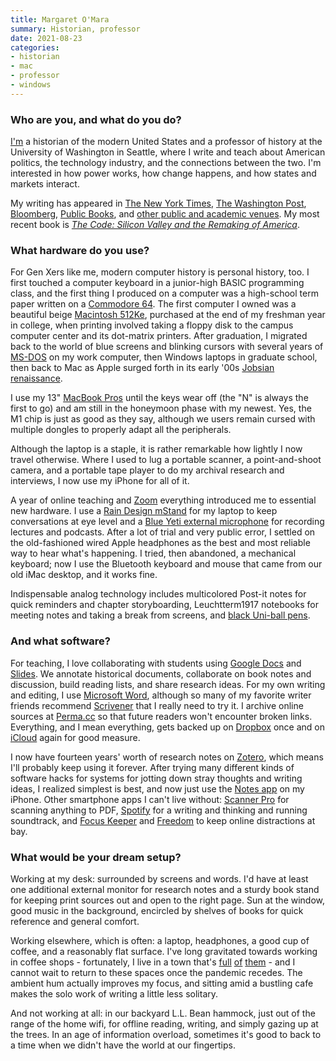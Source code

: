```yaml
---
title: Margaret O'Mara
summary: Historian, professor
date: 2021-08-23
categories:
- historian
- mac
- professor
- windows
---
```


### Who are you, and what do you do?

[I'm](https://www.margaretomara.com/ "Margaret's website.") a historian of the modern United States and a professor of history at the University of Washington in Seattle, where I write and teach about American politics, the technology industry, and the connections between the two. I'm interested in how power works, how change happens, and how states and markets interact.
 
My writing has appeared in [The New York Times](https://www.nytimes.com/column/margaret-omara "Margaret's New York Times articles."), [The Washington Post](https://www.washingtonpost.com/news/made-by-history/wp/2017/09/20/winning-the-amazon-sweepstakes-will-give-one-city-a-big-boost-if-it-happens-the-right-way/ "Margaret's Washington Post article about Amazon."), [Bloomberg](https://www.bloomberg.com/opinion/articles/2019-07-14/silicon-valley-can-still-beat-china-in-technology-race "Margaret's Bloomberg article about Silicon Valley vs. China."), [Public Books](https://www.publicbooks.org/the-limits-of-telecommuting/ "Margaret's Public Books article on telecommuting."), and [other public and academic venues](https://www.margaretomara.com/writing "Margaret's list of writing."). My most recent book is [_The Code: Silicon Valley and the Remaking of America_](https://www.penguinrandomhouse.com/books/534709/the-code-by-margaret-omara/ "Margaret's book about the history of Silicon Valley.").

### What hardware do you use?

For Gen Xers like me, modern computer history is personal history, too. I first touched a computer keyboard in a junior-high BASIC programming class, and the first thing I produced on a computer was a high-school term paper written on a [Commodore 64][commodore-64]. The first computer I owned was a beautiful beige [Macintosh 512Ke][macintosh-512ke], purchased at the end of my freshman year in college, when printing involved taking a floppy disk to the campus computer center and its dot-matrix printers. After graduation, I migrated back to the world of blue screens and blinking cursors with several years of [MS-DOS][] on my work computer, then Windows laptops in graduate school, then back to Mac as Apple surged forth in its early '00s [Jobsian renaissance](http://content.time.com/time/specials/packages/article/0,28804,1873486_1873491_1873461,00.html "A Times article about the return of Steve Jobs to Apple.").
 
I use my 13" [MacBook Pros][macbook-pro] until the keys wear off (the "N" is always the first to go) and am still in the honeymoon phase with my newest. Yes, the M1 chip is just as good as they say, although we users remain cursed with multiple dongles to properly adapt all the peripherals.
 
Although the laptop is a staple, it is rather remarkable how lightly I now travel otherwise. Where I used to lug a portable scanner, a point-and-shoot camera, and a portable tape player to do my archival research and interviews, I now use my iPhone for all of it.
 
A year of online teaching and [Zoom][zoom.2] everything introduced me to essential new hardware. I use a [Rain Design mStand][mstand] for my laptop to keep conversations at eye level and a [Blue Yeti external microphone][yeti] for recording lectures and podcasts. After a lot of trial and very public error, I settled on the old-fashioned wired Apple headphones as the best and most reliable way to hear what's happening. I tried, then abandoned, a mechanical keyboard; now I use the Bluetooth keyboard and mouse that came from our old iMac desktop, and it works fine.
 
Indispensable analog technology includes multicolored Post-it notes for quick reminders and chapter storyboarding, Leuchtterm1917 notebooks for meeting notes and taking a break from screens, and [black Uni-ball pens][vision.2].

### And what software?

For teaching, I love collaborating with students using [Google Docs][google-docs] and [Slides][google-slides]. We annotate historical documents, collaborate on book notes and discussion, build reading lists, and share research ideas. For my own writing and editing, I use [Microsoft Word][word], although so many of my favorite writer friends recommend [Scrivener][] that I really need to try it. I archive online sources at [Perma.cc][] so that future readers won't encounter broken links. Everything, and I mean everything, gets backed up on [Dropbox][] once and on [iCloud][] again for good measure.
 
I now have fourteen years' worth of research notes on [Zotero][], which means I'll probably keep using it forever. After trying many different kinds of software hacks for systems for jotting down stray thoughts and writing ideas, I realized simplest is best, and now just use the [Notes app][notes-ios] on my iPhone. Other smartphone apps I can't live without: [Scanner Pro][scanner-pro-ios] for scanning anything to PDF, [Spotify][spotify-ios] for a writing and thinking and running soundtrack, and [Focus Keeper][focus-keeper-ios] and [Freedom][freedom-ios] to keep online distractions at bay.

### What would be your dream setup?

Working at my desk: surrounded by screens and words. I'd have at least one additional external monitor for research notes and a sturdy book stand for keeping print sources out and open to the right page. Sun at the window, good music in the background, encircled by shelves of books for quick reference and general comfort.
 
Working elsewhere, which is often: a laptop, headphones, a good cup of coffee, and a reasonably flat surface. I've long gravitated towards working in coffee shops - fortunately, I live in a town that's [full](https://www.victrolacoffee.com/ "A cafe in Seattle.") [of](https://espressovivace.com/ "A cafe in Seattle.") [them](https://www.fuelcoffeeseattle.com/ "A cafe in Seattle.") - and I cannot wait to return to these spaces once the pandemic recedes. The ambient hum actually improves my focus, and sitting amid a bustling cafe makes the solo work of writing a little less solitary.
 
And not working at all: in our backyard L.L. Bean hammock, just out of the range of the home wifi, for offline reading, writing, and simply gazing up at the trees. In an age of information overload, sometimes it's good to back to a time when we didn't have the world at our fingertips.

[commodore-64]: https://en.wikipedia.org/wiki/Commodore_64 "An 8-bit computer."
[dropbox]: https://www.dropbox.com/ "Online syncing and storage."
[focus-keeper-ios]: http://web.archive.org/web/20220818045454/https://apps.apple.com/au/app/focus-keeper-time-management/id867374917 "A time tracking app."
[freedom-ios]: https://apps.apple.com/au/app/freedom-block-distractions/id1269788228 "An app to block distracting websites."
[google-docs]: https://en.wikipedia.org/wiki/Google_Docs "A web-based office suite."
[google-slides]: https://www.google.com/slides/about/ "Web-based presentation software."
[icloud]: https://www.apple.com/icloud/ "A cloud service."
[macbook-pro]: https://www.apple.com/macbook-pro/ "A laptop."
[macintosh-512ke]: https://en.wikipedia.org/wiki/Macintosh_512Ke "A desktop computer."
[ms-dos]: https://en.wikipedia.org/wiki/MS-DOS "A text-based operating system."
[mstand]: https://www.raindesigninc.com/mstand.html "A laptop stand."
[notes-ios]: https://en.wikipedia.org/wiki/Notes_(application) "A built-in note-taking app."
[perma.cc]: https://perma.cc/ "A service to preserve cited links."
[scanner-pro-ios]: https://apps.apple.com/app/scanner-pro-by-readdle/id333710667 "An app that uses the phone's camera as a scanner."
[scrivener]: http://www.literatureandlatte.com/scrivener.php "A Mac text editor aimed at writers."
[spotify-ios]: https://apps.apple.com/us/app/spotify/id324684580 "An iOS client for the music service."
[vision.2]: https://uniballco.com/collections/rollerball-pens/products/vision-rollerball-pens "A pen."
[word]: https://www.microsoft.com/en-us/microsoft-365/word "A document editor."
[yeti]: https://bluemic.com/yeti/ "A USB microphone."
[zoom.2]: https://zoom.us "Video conferencing software."
[zotero]: https://www.zotero.org/ "A research tool."
